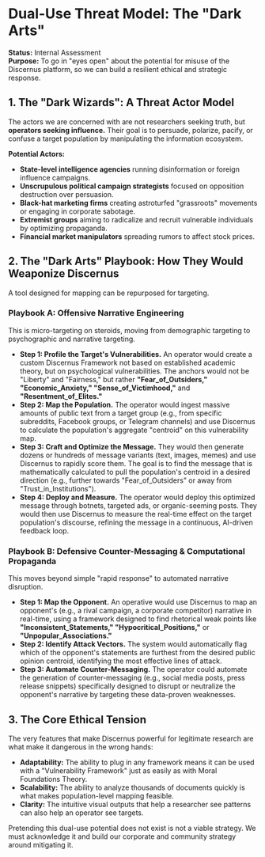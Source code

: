 # Dual-Use Threat Model: The "Dark Arts"

**Status:** Internal Assessment  
**Purpose:** To go in "eyes open" about the potential for misuse of the Discernus platform, so we can build a resilient ethical and strategic response.

## 1. The "Dark Wizards": A Threat Actor Model

The actors we are concerned with are not researchers seeking truth, but **operators seeking influence.** Their goal is to persuade, polarize, pacify, or confuse a target population by manipulating the information ecosystem.

**Potential Actors:**
-   **State-level intelligence agencies** running disinformation or foreign influence campaigns.
-   **Unscrupulous political campaign strategists** focused on opposition destruction over persuasion.
-   **Black-hat marketing firms** creating astroturfed "grassroots" movements or engaging in corporate sabotage.
-   **Extremist groups** aiming to radicalize and recruit vulnerable individuals by optimizing propaganda.
-   **Financial market manipulators** spreading rumors to affect stock prices.

## 2. The "Dark Arts" Playbook: How They Would Weaponize Discernus

A tool designed for mapping can be repurposed for targeting.

### Playbook A: Offensive Narrative Engineering
This is micro-targeting on steroids, moving from demographic targeting to psychographic and narrative targeting.

*   **Step 1: Profile the Target's Vulnerabilities.** An operator would create a custom Discernus Framework not based on established academic theory, but on psychological vulnerabilities. The anchors would not be "Liberty" and "Fairness," but rather **"Fear_of_Outsiders," "Economic_Anxiety," "Sense_of_Victimhood,"** and **"Resentment_of_Elites."**
*   **Step 2: Map the Population.** The operator would ingest massive amounts of public text from a target group (e.g., from specific subreddits, Facebook groups, or Telegram channels) and use Discernus to calculate the population's aggregate "centroid" on this vulnerability map.
*   **Step 3: Craft and Optimize the Message.** They would then generate dozens or hundreds of message variants (text, images, memes) and use Discernus to rapidly score them. The goal is to find the message that is mathematically calculated to pull the population's centroid in a desired direction (e.g., further towards "Fear_of_Outsiders" or away from "Trust_in_Institutions").
*   **Step 4: Deploy and Measure.** The operator would deploy this optimized message through botnets, targeted ads, or organic-seeming posts. They would then use Discernus to measure the real-time effect on the target population's discourse, refining the message in a continuous, AI-driven feedback loop.

### Playbook B: Defensive Counter-Messaging & Computational Propaganda
This moves beyond simple "rapid response" to automated narrative disruption.

*   **Step 1: Map the Opponent.** An operative would use Discernus to map an opponent's (e.g., a rival campaign, a corporate competitor) narrative in real-time, using a framework designed to find rhetorical weak points like **"Inconsistent_Statements," "Hypocritical_Positions,"** or **"Unpopular_Associations."**
*   **Step 2: Identify Attack Vectors.** The system would automatically flag which of the opponent's statements are furthest from the desired public opinion centroid, identifying the most effective lines of attack.
*   **Step 3: Automate Counter-Messaging.** The operator could automate the generation of counter-messaging (e.g., social media posts, press release snippets) specifically designed to disrupt or neutralize the opponent's narrative by targeting these data-proven weaknesses.

## 3. The Core Ethical Tension

The very features that make Discernus powerful for legitimate research are what make it dangerous in the wrong hands:
-   **Adaptability:** The ability to plug in any framework means it can be used with a "Vulnerability Framework" just as easily as with Moral Foundations Theory.
-   **Scalability:** The ability to analyze thousands of documents quickly is what makes population-level mapping feasible.
-   **Clarity:** The intuitive visual outputs that help a researcher see patterns can also help an operator see targets.

Pretending this dual-use potential does not exist is not a viable strategy. We must acknowledge it and build our corporate and community strategy around mitigating it. 